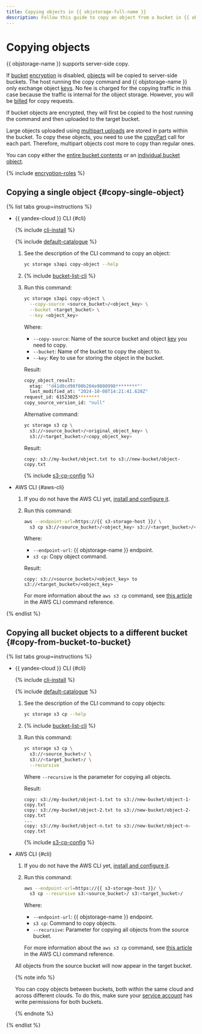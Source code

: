 ```yaml
---
title: Copying objects in {{ objstorage-full-name }}
description: Follow this guide to copy an object from a bucket in {{ objstorage-name }}.
---
```


# Copying objects

{{ objstorage-name }} supports server-side copy.

If [bucket](../../concepts/bucket.md) [encryption](../../concepts/encryption.md) is disabled, [objects](../../concepts/object.md) will be copied to server-side buckets. The host running the copy command and {{ objstorage-name }} only exchange object [keys](../../concepts/object.md#key). No fee is charged for the copying traffic in this case because the traffic is internal for the object storage. However, you will be [billed](../../pricing.md#prices-operations) for copy requests.

If bucket objects are encrypted, they will first be copied to the host running the command and then uploaded to the target bucket.

Large objects uploaded using [multipart uploads](../../concepts/multipart.md) are stored in parts within the bucket. To copy these objects, you need to use the [copyPart](../../s3/api-ref/multipart/copypart.md) call for each part. Therefore, multipart objects cost more to copy than regular ones.

You can copy either the [entire bucket contents](#copy-from-bucket-to-bucket) or an [individual bucket object](#copy-single-object).


{% include [encryption-roles](../../../_includes/storage/encryption-roles.md) %}


## Copying a single object {#copy-single-object}

{% list tabs group=instructions %}

- {{ yandex-cloud }} CLI {#cli}

  {% include [cli-install](../../../_includes/cli-install.md) %}

  {% include [default-catalogue](../../../_includes/default-catalogue.md) %}

  1. See the description of the CLI command to copy an object:

      ```bash
      yc storage s3api copy-object --help
      ```

  1. {% include [bucket-list-cli](../../../_includes/storage/bucket-list-cli.md) %}
  1. Run this command:

      ```bash
      yc storage s3api copy-object \
        --copy-source <source_bucket>/<object_key> \
        --bucket <target_bucket> \
        --key <object_key>
      ```

      Where:

      * `--copy-source`: Name of the source bucket and object [key](../../concepts/object.md#key) you need to copy.
      * `--bucket`: Name of the bucket to copy the object to.
      * `--key`: Key to use for storing the object in the bucket.

      Result:

      ```bash
      copy_object_result:
        etag: '"d41d8cd98f00b204e9800998********"'
        last_modified_at: "2024-10-08T14:21:41.628Z"
      request_id: 61523025********
      copy_source_version_id: "null"
      ```

      Alternative command:

      ```bash
      yc storage s3 cp \
        s3://<source_bucket>/<original_object_key> \
        s3://<target_bucket>/<copy_object_key>
      ```

      Result:

      ```text
      copy: s3://my-bucket/object.txt to s3://new-bucket/object-copy.txt
      ```

      {% include [s3-cp-config](../../../_includes/storage/s3-cp-config.md) %}

- AWS CLI {#aws-cli}

  1. If you do not have the AWS CLI yet, [install and configure it](../../tools/aws-cli.md).
  1. Run this command:

      ```bash
      aws --endpoint-url=https://{{ s3-storage-host }}/ \
        s3 cp s3://<source_bucket>/<object_key> s3://<target_bucket>/<object_key>
      ```

      Where:

      * `--endpoint-url`: {{ objstorage-name }} endpoint.
      * `s3 cp`: Copy object command.

      Result:

      ```text
      copy: s3://<source_bucket>/<object_key> to s3://<target_bucket>/<object_key>
      ```

      For more information about the `aws s3 cp` command, see [this article](https://awscli.amazonaws.com/v2/documentation/api/latest/reference/sns/publish.html) in the AWS CLI command reference.

{% endlist %}

## Copying all bucket objects to a different bucket {#copy-from-bucket-to-bucket}

{% list tabs group=instructions %}

- {{ yandex-cloud }} CLI {#cli}

  {% include [cli-install](../../../_includes/cli-install.md) %}

  {% include [default-catalogue](../../../_includes/default-catalogue.md) %}

  1. See the description of the CLI command to copy objects:

      ```bash
      yc storage s3 cp --help
      ```

  1. {% include [bucket-list-cli](../../../_includes/storage/bucket-list-cli.md) %}
  1. Run this command:

      ```bash
      yc storage s3 cp \
        s3://<source_bucket>/ \
        s3://<target_bucket>/ \
        --recursive
      ```

      Where `--recursive` is the parameter for copying all objects.

      Result:

      ```text
      copy: s3://my-bucket/object-1.txt to s3://new-bucket/object-1-copy.txt
      copy: s3://my-bucket/object-2.txt to s3://new-bucket/object-2-copy.txt
      ...
      copy: s3://my-bucket/object-n.txt to s3://new-bucket/object-n-copy.txt
      ```

      {% include [s3-cp-config](../../../_includes/storage/s3-cp-config.md) %}

- AWS CLI {#cli}

  1. If you do not have the AWS CLI yet, [install and configure it](../../tools/aws-cli.md).
  1. Run this command:

      ```bash
      aws --endpoint-url=https://{{ s3-storage-host }}/ \
        s3 cp --recursive s3:<source_bucket>/ s3:<target_bucket>/
      ```

      Where:

      * `--endpoint-url`: {{ objstorage-name }} endpoint.
      * `s3 cp`: Command to copy objects.
      * `--recursive`: Parameter for copying all objects from the source bucket.

      For more information about the `aws s3 cp` command, see [this article](https://awscli.amazonaws.com/v2/documentation/api/latest/reference/sns/publish.html) in the AWS CLI command reference.

  All objects from the source bucket will now appear in the target bucket.

  {% note info %}

  You can copy objects between buckets, both within the same cloud and across different clouds. To do this, make sure your [service account](../../../iam/concepts/users/service-accounts.md) has write permissions for both buckets.

  {% endnote %}


{% endlist %}

